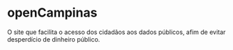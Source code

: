 # openCampinas
O site que facilita o acesso dos cidadãos aos dados públicos, afim de evitar desperdício de dinheiro público.
